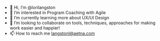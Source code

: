 - 👋 Hi, I’m @lorilangston
- 👀 I’m interested in Program Coaching with Agile
- 🌱 I’m currently learning more about UX/UI Design
- 💞️ I’m looking to collaborate on tools, techniques, approaches for making work easier and happier!
- 📫 How to reach me langstonl@aetna.com

<!---
lorilangston/lorilangston is a ✨ special ✨ repository because its `README.md` (this file) appears on your GitHub profile.
You can click the Preview link to take a look at your changes.
--->

